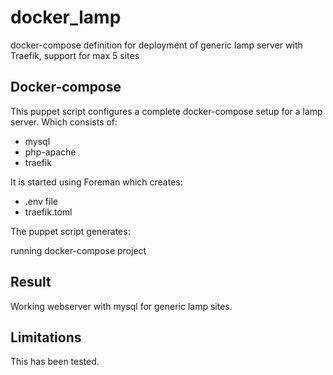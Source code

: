 docker_lamp
=====================
docker-compose definition for deployment of generic lamp server with Traefik, support for max 5 sites 


Docker-compose
--------------

This puppet script configures a complete docker-compose setup for a lamp server. Which
consists of:

 - mysql
 - php-apache
 - traefik

It is started using Foreman which creates:

 - .env file
 - traefik.toml

The puppet script generates:

running docker-compose project

Result
------
Working webserver with mysql for generic lamp sites. 

Limitations
-----------
This has been tested.
